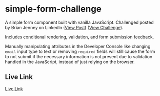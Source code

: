 # simple-form-challenge

A simple form component built with vanilla JavaScript. Challenged posted by Brian Jenney on LinkedIn ([View Post](https://www.linkedin.com/posts/brianjenney_are-you-a-javascript-developer-or-a-reactjs-activity-7041420462387593217-MvEn/?utm_source=share&utm_medium=member_desktop)) ([View Challenge](https://docs.google.com/document/d/1zC4wts9HVIxBVdAdGrbk32-JEAbQh-orMGCMZE3sKAI/edit)).

Includes conditional rendering, validation, and form submission feedback.

Manually manipulating attributes in the Developer Console like changing `email` input type to text or removing `required` fields will still cause the form to not submit if the necessary information is not present due to validation handled in the JavaScript, instead of just relying on the browser.

## Live Link

[Live Link](https://mbronstein1.github.io/simple-form/)
